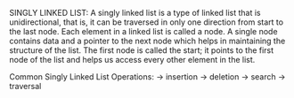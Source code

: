 SINGLY LINKED LIST:
A singly linked list is a type of linked list that is unidirectional, that is, it can be traversed in only one direction from start to the last node.
Each element in a linked list is called a node. A single node contains data and a pointer to the next node which helps in maintaining the structure of the list.
The first node is called the start; it points to the first node of the list and helps us access every other element in the list.

Common Singly Linked List Operations:
-> insertion
-> deletion
-> search
-> traversal
